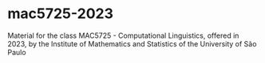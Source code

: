 # mac5725-2023
Material for the class MAC5725 - Computational Linguistics, offered in 2023, by the Institute of Mathematics and Statistics of the University of São Paulo
